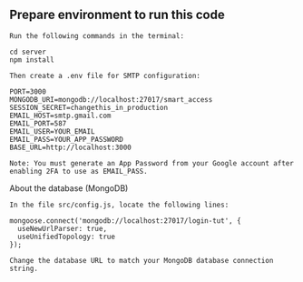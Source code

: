 ## Prepare environment to run this code

    Run the following commands in the terminal:

```
cd server
npm install
```

    Then create a .env file for SMTP configuration:

```
PORT=3000
MONGODB_URI=mongodb://localhost:27017/smart_access
SESSION_SECRET=changethis_in_production
EMAIL_HOST=smtp.gmail.com
EMAIL_PORT=587
EMAIL_USER=YOUR_EMAIL
EMAIL_PASS=YOUR_APP_PASSWORD
BASE_URL=http://localhost:3000
```

    Note: You must generate an App Password from your Google account after enabling 2FA to use as EMAIL_PASS.

About the database (MongoDB)

    In the file src/config.js, locate the following lines:

```
mongoose.connect('mongodb://localhost:27017/login-tut', {
  useNewUrlParser: true,
  useUnifiedTopology: true
});
```

    Change the database URL to match your MongoDB database connection string.

